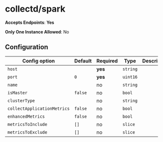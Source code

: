 <!--- GENERATED BY gomplate from scripts/docs/monitor-page.md.tmpl --->

# collectd/spark


**Accepts Endpoints**: **Yes**

**Only One Instance Allowed**: No

## Configuration

| Config option | Default | Required | Type | Description |
| --- | --- | --- | --- | --- |
| `host` |  | **yes** | `string` |  |
| `port` | `0` | **yes** | `uint16` |  |
| `name` |  | no | `string` |  |
| `isMaster` | `false` | no | `bool` |  |
| `clusterType` |  | no | `string` |  |
| `collectApplicationMetrics` | `false` | no | `bool` |  |
| `enhancedMetrics` | `false` | no | `bool` |  |
| `metricsToInclude` | `[]` | no | `slice` |  |
| `metricsToExclude` | `[]` | no | `slice` |  |















